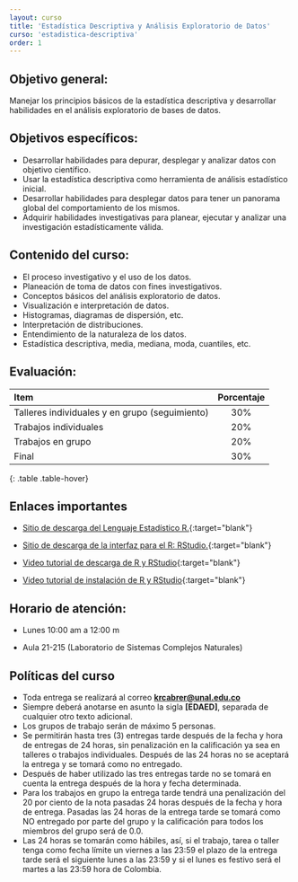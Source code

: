 ```yaml
---
layout: curso
title: 'Estadística Descriptiva y Análisis Exploratorio de Datos'
curso: 'estadistica-descriptiva'
order: 1
---
```


## Objetivo general:

Manejar los principios básicos de la estadística descriptiva y desarrollar
habilidades en el análisis exploratorio de bases de datos.

## Objetivos específicos:

- Desarrollar habilidades para depurar, desplegar y analizar
  datos con objetivo científico.
- Usar la estadística descriptiva como herramienta de
  análisis estadístico inicial.
- Desarrollar habilidades para desplegar datos para
  tener un panorama global del comportamiento de los mismos.
- Adquirir habilidades investigativas para planear,
  ejecutar y analizar una investigación estadísticamente válida.

## Contenido del curso:

- El proceso investigativo y el uso de los datos.
- Planeación de toma de datos con fines investigativos.
- Conceptos básicos del análisis exploratorio de datos.
- Visualización e interpretación de datos.
- Histogramas, diagramas de dispersión, etc.
- Interpretación de distribuciones.
- Entendimiento de la naturaleza de los datos.
- Estadística descriptiva, media, mediana, moda, cuantiles, etc.

## Evaluación:

| Item                                           | Porcentaje |
|:-----------------------------------------------|:----------:|
| Talleres individuales y en grupo (seguimiento) |        30% |
| Trabajos individuales                          |        20% |
| Trabajos en grupo                              |        20% |
| Final                                          |        30% |
{: .table .table-hover}

## Enlaces importantes

* [Sitio de descarga del Lenguaje Estadístico R.](http://cran.r-project.org/bin/windows/base/){:target="blank"}
* [Sitio de descarga de la interfaz para el R: RStudio.](http://www.rstudio.com/products/rstudio/download/){:target="blank"}

* [Video tutorial de descarga de R y RStudio](https://youtu.be/IrWl6Zb3oYM){:target="blank"}
* [Video tutorial de instalación de R y RStudio](https://youtu.be/vglp2godUmc){:target="blank"}


## Horario de atención:

- Lunes 10:00 am a 12:00 m

- Aula 21-215 (Laboratorio de Sistemas Complejos Naturales)

## Políticas del curso

- Toda entrega se realizará al correo **krcabrer@unal.edu.co**
- Siempre deberá anotarse en asunto la sigla **[EDAED]**, separada de cualquier otro texto adicional.
- Los grupos de trabajo serán de máximo 5 personas.
- Se permitirán hasta tres (3) entregas tarde después de la fecha y hora de entregas de 24 horas, sin
  penalización en la calificación ya sea en talleres o trabajos individuales.
  Después de las 24 horas no se aceptará la entrega y se tomará como no entregado.
- Después de haber utilizado las tres entregas tarde no se tomará en cuenta la entrega
  después de la hora y fecha determinada.
- Para los trabajos en grupo la entrega tarde tendrá una penalización
  del 20 por ciento de la nota pasadas 24 horas después de la fecha y hora de entrega.
  Pasadas las 24 horas de la entrega tarde se tomará como NO entregado por parte del grupo y
  la calificación para todos los miembros del grupo será de 0.0.
- Las 24 horas se tomarán como hábiles, así, si el trabajo, tarea o taller tenga
  como fecha límite un viernes a las 23:59 el plazo de la entrega tarde será el
  siguiente lunes a las 23:59 y si el lunes es festivo será el martes a las 23:59 hora
  de Colombia.  
